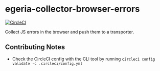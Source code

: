 # egeria-collector-browser-errors

[![CircleCI](https://circleci.com/gh/Tom-Davidson/egeria-collector-browser-errors/tree/master.svg?style=shield&circle-token=0434a0e2aed19cb82f968d0b18496a4175c3fdaf)](https://circleci.com/gh/Tom-Davidson/egeria-collector-browser-errors/tree/master)

Collect JS errors in the browser and push them to a transporter.

## Contributing Notes
 - Check the CircleCI config with the CLI tool by running `circleci config validate -c .circleci/config.yml`
